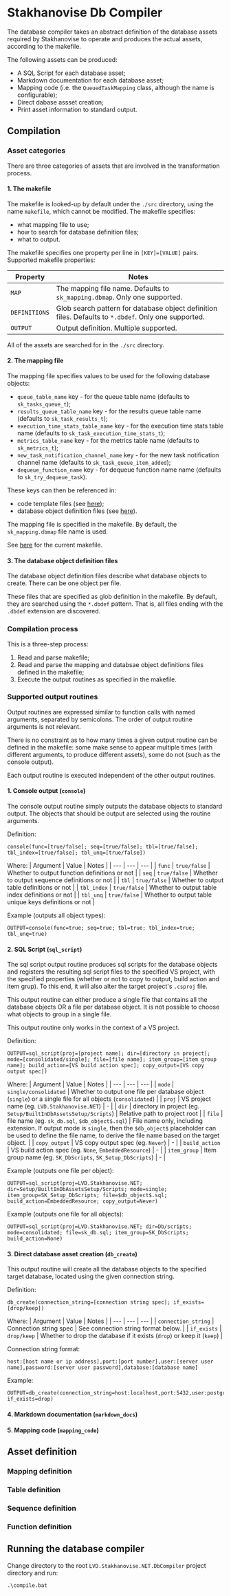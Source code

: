 # Stakhanovise Db Compiler

The database compiler takes an abstract definition of the database assets required by Stakhanovise to operate 
and produces the actual assets, according to the makefile.

The following assets can be produced:
- A SQL Script for each database asset;
- Markdown documentation for each database asset;
- Mapping code (i.e. the `QueuedTaskMapping` class, although the name is configurable);
- Direct dabase assset creation;
- Print asset information to standard output.

## Compilation

### Asset categories

There are three categories of assets that are involved in the transformation process.

#### 1. The makefile

The makefile is looked-up by default under the `./src` directory, using the name `makefile`, which cannot be modified.
The makefile specifies:

- what mapping file to use;
- how to search for database definition files;
- what to output.

The makefile specifies one property per line in `[KEY]=[VALUE]` pairs.
Supported makefile properties: 

| Property | Notes |
| --- | --- |
| `MAP` | The mapping file name. Defaults to `sk_mapping.dbmap`. Only one supported. |
| `DEFINITIONS` | Glob search pattern for database object definition files. Defaults to `*.dbdef`. Only one supported. |
| `OUTPUT` | Output definition. Multiple supported. |

All of the assets are searched for in the `./src` directory.

#### 2. The mapping file

The mapping file specifies values to be used for the following database objects:

- `queue_table_name` key - for the queue table name (defaults to `sk_tasks_queue_t`);
- `results_queue_table_name` key - for the results queue table name (defaults to `sk_task_results_t`);
- `execution_time_stats_table_name` key - for the execution time stats table name (defaults to `sk_task_execution_time_stats_t`);
- `metrics_table_name` key - for the metrics table name (defaults to `sk_metrics_t`);
- `new_task_notification_channel_name` key - for the new task notification channel name (defaults to `sk_task_queue_item_added`);
- `dequeue_function_name` key - for dequeue function name name (defaults to `sk_try_dequeue_task`).

These keys can then be referenced in:
- code template files (see [here](https://github.com/alexboia/Stakhanovise.NET/blob/master/LVD.Stakhanovise.NET.DbCompiler/src/templates/queued_task_mapping.cstemplate));
- database object definition files (see [here](https://github.com/alexboia/Stakhanovise.NET/blob/master/LVD.Stakhanovise.NET.DbCompiler/src/sk_metrics_t.dbdef)).

The mapping file is specified in the makefile. 
By default, the `sk_mapping.dbmap` file name is used.

See [here](https://github.com/alexboia/Stakhanovise.NET/blob/master/LVD.Stakhanovise.NET.DbCompiler/src/makefile) for the current makefile.

#### 3. The database object definition files

The database object definition files describe what database objects to create. There can be one object per file.

These files that are specified as glob definition in the makefile.
By default, they are searched using the `*.dbdef` pattern. 
That is, all files ending with the `.dbdef` extension are discovered.

### Compilation process

This is a three-step process:

1. Read and parse makefile;
2. Read and parse the mapping and databsae object definitions files defined in the makefile;
3. Execute the output routines as specified in the makefile.

### Supported output routines

Output routines are expressed similar to function calls with named arguments, separated by semicolons.
The order of output routine arguments is not relevant.

There is no constraint as to how many times a given output routine can be defined in the makefile: 
some make sense to appear multiple times (with different arguments, to produce different assets), 
some do not (such as the console output).

Each output routine is executed independent of the other output routines.

#### 1. Console output (`console`)

The console output routine simply outputs the database objects to standard output. 
The objects that should be output are selected using the routine arguments.

Definition: 
```
console(func=[true/false]; seq=[true/false]; tbl=[true/false]; tbl_index=[true/false]; tbl_unq=[true/false])
````

Where:
| Argument | Value | Notes |
| --- | --- | --- |
| `func` | `true/false` | Whether to output function definitions or not |
| `seq` | `true/false` | Whether to output sequence definitions or not |
| `tbl` | `true/false` | Whether to output table definitions or not |
| `tbl_index` | `true/false` | Whether to output table index definitions or not |
| `tbl_unq` | `true/false` | Whether to output table unique keys definitions or not |

Example (outputs all object types):
```
OUTPUT=console(func=true; seq=true; tbl=true; tbl_index=true; tbl_unq=true)
```

#### 2. SQL Script (`sql_script`)

The sql script output routine produces sql scripts for the database objects and registers the resulting sql script files 
to the specified VS project, with the specified properties (whether or not to copy to output, build action and item grup).
To this end, it will also alter the target project's `.csproj` file.

This output routine can either produce a single file that contains all the database objects OR a file per database object.
It is not possible to choose what objects to group in a single file.

This output routine only works in the context of a VS project.

Definition:
```
OUTPUT=sql_script(proj=[project name]; dir=[directory in project]; mode=[consolidated/single]; file=[file name]; item_group=[item group name]; build_action=[VS build action spec]; copy_output=[VS copy output spec])
```

Where: 
| Argument | Value | Notes |
| --- | --- | --- |
| `mode` | `single/consolidated` | Whether to output one file per database object (`single`) or a single file for all objects (`consolidated`) |
| `proj` | VS project name (eg. `LVD.Stakhanovise.NET`) | - |
| `dir` | directory in project (eg. `Setup/BuiltInDbAssetsSetup/Scripts`) | Relative path to project root |
| `file` | file name (eg. `sk_db.sql`, `$db_object$.sql`) | File name only, including extension. If output mode is `single`, then the `$db_object$` placeholder can be used to define the file name, to derive the file name based on the target object. |
| `copy_output` | VS copy output spec (eg. `Never`) | - |
| `build_action` | VS build action spec (eg. `None`, `EmbeddedResource`) | - |
| `item_group` | Item group name (eg. `SK_DbScripts`, `SK_Setup_DbScripts`) | - |

Example (outputs one file per object):
```
OUTPUT=sql_script(proj=LVD.Stakhanovise.NET; dir=Setup/BuiltInDbAssetsSetup/Scripts; mode=single; item_group=SK_Setup_DbScripts; file=$db_object$.sql; build_action=EmbeddedResource; copy_output=Never)
```

Example (outputs one file for all objects):
```
OUTPUT=sql_script(proj=LVD.Stakhanovise.NET; dir=Db/scripts; mode=consolidated; file=sk_db.sql; item_group=SK_DbScripts; build_action=None)
```

#### 3. Direct database asset creation (`db_create`)

This output routine will create all the database objects to the specified target database, located using the given connection string.

Definition:
```
db_create(connection_string=[connection string spec]; if_exists=[drop/keep])
```

Where: 
| Argument | Value | Notes |
| --- | --- | --- |
| `connection_string` | Connection string spec | See connection string format below. |
| `if_exists` | `drop/keep` | Whether to drop the database if it exists (`drop`) or keep it (`keep`) |

Connection string format:
```
host:[host name or ip address],port:[port number],user:[server user name],password:[server user password],database:[database name]
```

Example:
```
OUTPUT=db_create(connection_string=host:localhost,port:5432,user:postgres,password:postgres,database:lvd_stakhanovise_test_db; if_exists=drop)
```

#### 4. Markdown documentation (`markdown_docs`)

#### 5. Mapping code (`mapping_code`)

## Asset definition

### Mapping definition

### Table definition

### Sequence definition

### Function definition

## Running the database compiler

Change directory to the root `LVD.Stakhanovise.NET.DbCompiler` project directory and run:

```
.\compile.bat
```